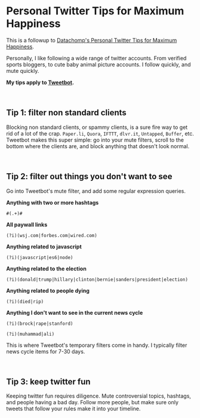# Personal Twitter Tips for Maximum Happiness

This is a followup to <a href="http://datachomp.com/archives/personal-twitter-tips-for-maximum-happiness/">Datachomp's Personal Twitter Tips for Maximum Happiness</a>.

Personally, I like following a wide range of twitter accounts. From verified sports bloggers, to cute baby animal picture accounts. I follow quickly, and mute quickly. 

**My tips apply to <a href="http://tapbots.com/tweetbot/">Tweetbot</a>.**

<br>

## Tip 1: filter non standard clients

Blocking non standard clients, or spammy clients, is a sure fire way to get rid of a lot of the crap. `Paper.li`, `Quora`, `IFTTT`, `dlvr.it`, `Untapped`, `Buffer`, etc. Tweetbot makes this super simple: go into your mute filters, scroll to the bottom where the clients are, and block anything that doesn't look normal.

<br>

## Tip 2: filter out things you don't want to see

Go into Tweetbot's mute filter, and add some regular expression queries.

**Anything with two or more hashtags**
```
#(.+)#
```

**All paywall links**
```
(?i)(wsj.com|forbes.com|wired.com)
```

**Anything related to javascript**
```
(?i)(javascript|es6|node)
```

**Anything related to the election**
```
(?i)(donald|trump|hillary|clinton|bernie|sanders|president|election)
```

**Anything related to people dying**
```
(?i)(died|rip)
```

**Anything I don't want to see in the current news cycle**
```
(?i)(brock|rape|stanford)
```

```
(?i)(muhammad|ali)
```

This is where Tweetbot's temporary filters come in handy. I typically filter news cycle items for 7-30 days.

<br>

## Tip 3: keep twitter fun

Keeping twitter fun requires diligence. Mute controversial topics, hashtags, and people having a bad day. Follow more people, but make sure only tweets that follow your rules make it into your timeline. 

